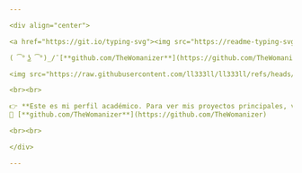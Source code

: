 ```yaml
---

<div align="center">

<a href="https://git.io/typing-svg"><img src="https://readme-typing-svg.demolab.com?font=Bebas+Neue&size=44&pause=1000&color=F7F7F7&center=true&vCenter=true&multiline=true&repeat=false&width=555&height=333&separator=%3C&lines=Soy+Jose+Alejandro+Jim%C3%A9nez+V%C3%A1squez%3CEsta+es+mi+cuenta+academica%3C%C2%A1ESCANEA+EL+QR!%3CAhi+esta+mi+cuenta+personal+;)%3CSigueme...+Gracias+%3AD" alt="Typing SVG" /></a>

( ͡° ͜ʖ ͡°)_/¯[**github.com/TheWomanizer**](https://github.com/TheWomanizer)

<img src="https://raw.githubusercontent.com/ll333ll/ll333ll/refs/heads/main/GitHub.jpg" alt="QR GitHub" width="800px" />

<br><br>

👉 **Este es mi perfil académico. Para ver mis proyectos principales, visita:**  
🔗 [**github.com/TheWomanizer**](https://github.com/TheWomanizer)

<br><br>

</div>

---
```

